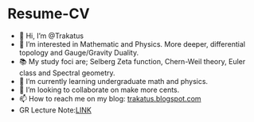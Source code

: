 # Resume-CV
- 👋 Hi, I’m @Trakatus
- 👀 I’m interested in Mathematic and Physics. More deeper, differential topology and Gauge/Gravity Duality.
- 📚 My study foci are; Selberg Zeta function, Chern-Weil theory, Euler class and Spectral geometry.
- 🌱 I’m currently learning undergraduate math and physics.
- 💞️ I’m looking to collaborate on make more cents.
- 📫 How to reach me on my blog: [trakatus.blogspot.com](trakatus.blogspot.com)
- GR Lecture Note:[LINK](https://drive.google.com/file/d/1zC_7CGeoxSYD5eSvgMqepl9q4cB0rdsl/view?usp=sharing)
